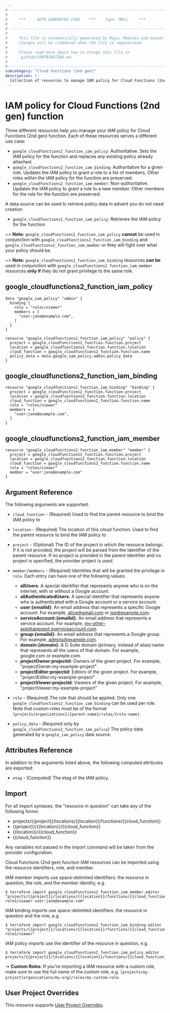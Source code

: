 ```yaml
---
# ----------------------------------------------------------------------------
#
#     ***     AUTO GENERATED CODE    ***    Type: MMv1     ***
#
# ----------------------------------------------------------------------------
#
#     This file is automatically generated by Magic Modules and manual
#     changes will be clobbered when the file is regenerated.
#
#     Please read more about how to change this file in
#     .github/CONTRIBUTING.md.
#
# ----------------------------------------------------------------------------
subcategory: "Cloud Functions (2nd gen)"
description: |-
  Collection of resources to manage IAM policy for Cloud Functions (2nd gen) function
---
```


# IAM policy for Cloud Functions (2nd gen) function
Three different resources help you manage your IAM policy for Cloud Functions (2nd gen) function. Each of these resources serves a different use case:

* `google_cloudfunctions2_function_iam_policy`: Authoritative. Sets the IAM policy for the function and replaces any existing policy already attached.
* `google_cloudfunctions2_function_iam_binding`: Authoritative for a given role. Updates the IAM policy to grant a role to a list of members. Other roles within the IAM policy for the function are preserved.
* `google_cloudfunctions2_function_iam_member`: Non-authoritative. Updates the IAM policy to grant a role to a new member. Other members for the role for the function are preserved.

A data source can be used to retrieve policy data in advent you do not need creation

* `google_cloudfunctions2_function_iam_policy`: Retrieves the IAM policy for the function

~> **Note:** `google_cloudfunctions2_function_iam_policy` **cannot** be used in conjunction with `google_cloudfunctions2_function_iam_binding` and `google_cloudfunctions2_function_iam_member` or they will fight over what your policy should be.

~> **Note:** `google_cloudfunctions2_function_iam_binding` resources **can be** used in conjunction with `google_cloudfunctions2_function_iam_member` resources **only if** they do not grant privilege to the same role.



## google_cloudfunctions2_function_iam_policy

```hcl
data "google_iam_policy" "admin" {
  binding {
    role = "roles/viewer"
    members = [
      "user:jane@example.com",
    ]
  }
}

resource "google_cloudfunctions2_function_iam_policy" "policy" {
  project = google_cloudfunctions2_function.function.project
  location = google_cloudfunctions2_function.function.location
  cloud_function = google_cloudfunctions2_function.function.name
  policy_data = data.google_iam_policy.admin.policy_data
}
```

## google_cloudfunctions2_function_iam_binding

```hcl
resource "google_cloudfunctions2_function_iam_binding" "binding" {
  project = google_cloudfunctions2_function.function.project
  location = google_cloudfunctions2_function.function.location
  cloud_function = google_cloudfunctions2_function.function.name
  role = "roles/viewer"
  members = [
    "user:jane@example.com",
  ]
}
```

## google_cloudfunctions2_function_iam_member

```hcl
resource "google_cloudfunctions2_function_iam_member" "member" {
  project = google_cloudfunctions2_function.function.project
  location = google_cloudfunctions2_function.function.location
  cloud_function = google_cloudfunctions2_function.function.name
  role = "roles/viewer"
  member = "user:jane@example.com"
}
```


## Argument Reference

The following arguments are supported:

* `cloud_function` - (Required) Used to find the parent resource to bind the IAM policy to
* `location` - (Required) The location of this cloud function. Used to find the parent resource to bind the IAM policy to

* `project` - (Optional) The ID of the project in which the resource belongs.
    If it is not provided, the project will be parsed from the identifier of the parent resource. If no project is provided in the parent identifier and no project is specified, the provider project is used.

* `member/members` - (Required) Identities that will be granted the privilege in `role`.
  Each entry can have one of the following values:
  * **allUsers**: A special identifier that represents anyone who is on the internet; with or without a Google account.
  * **allAuthenticatedUsers**: A special identifier that represents anyone who is authenticated with a Google account or a service account.
  * **user:{emailid}**: An email address that represents a specific Google account. For example, alice@gmail.com or joe@example.com.
  * **serviceAccount:{emailid}**: An email address that represents a service account. For example, my-other-app@appspot.gserviceaccount.com.
  * **group:{emailid}**: An email address that represents a Google group. For example, admins@example.com.
  * **domain:{domain}**: A G Suite domain (primary, instead of alias) name that represents all the users of that domain. For example, google.com or example.com.
  * **projectOwner:projectid**: Owners of the given project. For example, "projectOwner:my-example-project"
  * **projectEditor:projectid**: Editors of the given project. For example, "projectEditor:my-example-project"
  * **projectViewer:projectid**: Viewers of the given project. For example, "projectViewer:my-example-project"

* `role` - (Required) The role that should be applied. Only one
    `google_cloudfunctions2_function_iam_binding` can be used per role. Note that custom roles must be of the format
    `[projects|organizations]/{parent-name}/roles/{role-name}`.

* `policy_data` - (Required only by `google_cloudfunctions2_function_iam_policy`) The policy data generated by
  a `google_iam_policy` data source.

## Attributes Reference

In addition to the arguments listed above, the following computed attributes are
exported:

* `etag` - (Computed) The etag of the IAM policy.

## Import

For all import syntaxes, the "resource in question" can take any of the following forms:

* projects/{{project}}/locations/{{location}}/functions/{{cloud_function}}
* {{project}}/{{location}}/{{cloud_function}}
* {{location}}/{{cloud_function}}
* {{cloud_function}}

Any variables not passed in the import command will be taken from the provider configuration.

Cloud Functions (2nd gen) function IAM resources can be imported using the resource identifiers, role, and member.

IAM member imports use space-delimited identifiers: the resource in question, the role, and the member identity, e.g.
```
$ terraform import google_cloudfunctions2_function_iam_member.editor "projects/{{project}}/locations/{{location}}/functions/{{cloud_function}} roles/viewer user:jane@example.com"
```

IAM binding imports use space-delimited identifiers: the resource in question and the role, e.g.
```
$ terraform import google_cloudfunctions2_function_iam_binding.editor "projects/{{project}}/locations/{{location}}/functions/{{cloud_function}} roles/viewer"
```

IAM policy imports use the identifier of the resource in question, e.g.
```
$ terraform import google_cloudfunctions2_function_iam_policy.editor projects/{{project}}/locations/{{location}}/functions/{{cloud_function}}
```

-> **Custom Roles**: If you're importing a IAM resource with a custom role, make sure to use the
 full name of the custom role, e.g. `[projects/my-project|organizations/my-org]/roles/my-custom-role`.

## User Project Overrides

This resource supports [User Project Overrides](https://registry.terraform.io/providers/hashicorp/google/latest/docs/guides/provider_reference#user_project_override).
